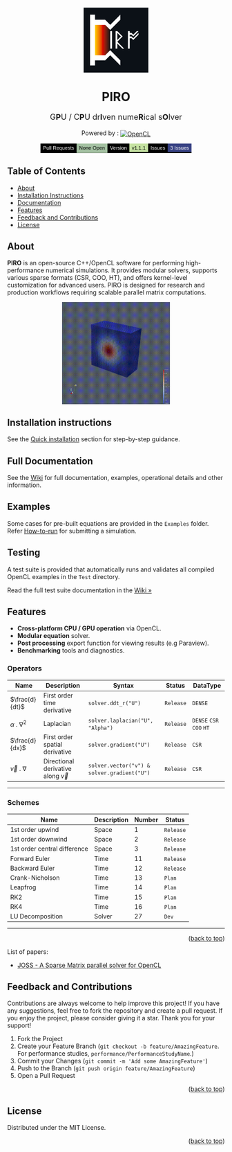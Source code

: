 <p align="center">
 <img width="150px" src="./pics/PIRO_logo_compressed.png" align="center" alt="PIRO Readme" />
 <h1 align="center">PIRO</h1>
 <p align="center" style="font-size: 18px;">G<b>P</b>U / C<b>P</b>U dr<b>I</b>ven nume<b>R</b>ical s<b>O</b>lver</p>


<p align="center">Powered by : 
    <a href="https://www.khronos.org/opencl/">
        <img width="110px" src="https://upload.wikimedia.org/wikipedia/commons/4/4d/OpenCL_logo.svg" align="center" alt="OpenCL"/>
    </a>
</p>

<p align="center">
    <img width="350px" src="./pics/Readme_status.png" align="center" alt="PIRO Readme" />
</p>

<h2> </h2>

## Table of Contents
- [About](#about)
- [Installation Instructions](#installation-instructions)
- [Documentation](#full-documentation)
- [Features](#features)
- [Feedback and Contributions](#feedback-and-contributions)
- [License](#license)

## About 
**PIRO** is an open-source C++/OpenCL software for performing high-performance numerical simulations. It provides modular solvers, supports various sparse formats (CSR, COO, HT), and offers kernel-level customization for advanced users. PIRO is designed for research and production workflows requiring scalable parallel matrix computations.
<p align="center">
    <img width="250px" src="images/output.gif" align="center" alt="PIRO Advection" />
</p>

## Installation instructions
See the [Quick installation](https://github.com/DjentleViBe/PIRO/wiki/end-to-end-example) section for step-by-step guidance.

## Full Documentation
See the [Wiki](https://github.com/DjentleViBe/PIRO/wiki) for full documentation, examples, operational details and other information.

## Examples
Some cases for pre-built equations are provided in the ```Examples``` folder. Refer [How-to-run](https://github.com/DjentleViBe/PIRO/wiki/How-to-run) for submitting a simulation.

## Testing
A test suite is provided that automatically runs and validates all compiled OpenCL examples in the `Test` directory. 

Read the full test suite documentation in the [Wiki »](https://github.com/DjentleViBe/PIRO/wiki/testing)


## Features
- __Cross-platform CPU / GPU operation__ via OpenCL.
- __Modular equation__ solver.
- __Post processing__ export function for viewing results (e.g Paraview).
- __Benchmarking__ tools and diagnostics. 

### Operators
| Name | Description | Syntax | Status | DataType
| --- | --- | --- | --- | --- |
| $\frac{d}{dt}$ | First order time derivative | `solver.ddt_r("U")` | `Release` | ```DENSE```
| $\alpha$ . $\nabla^2$ | Laplacian | `solver.laplacian("U", "Alpha")` | `Release` | ```DENSE``` ```CSR``` ```COO``` ```HT```
| $\frac{d}{dx}$ | First order spatial derivative | `solver.gradient("U")` | `Release` |```CSR```
| $\vec{v}$ . $\nabla$ | Directional derivative along $\vec{v}$  | `solver.vector("v") & solver.gradient("U")` | `Release` | ```CSR```
***

### Schemes
| Name | Description | Number | Status |
| --- | --- | --- | --- |
| 1st order upwind | Space | 1 | `Release` |
| 1st order downwind | Space | 2 | `Release` |
| 1st order central difference | Space | 3 | `Release` | 
| Forward Euler | Time | 11 | `Release` | 
| Backward Euler | Time | 12 | `Release` |
| Crank-Nicholson | Time | 13 | `Plan` |
| Leapfrog | Time | 14 | `Plan` |
| RK2 | Time | 15 | `Plan` |
| RK4 | Time | 16 | `Plan` |
| LU Decomposition | Solver | 27 | `Dev` |
***
<p align="right">(<a href="#readme-top">back to top</a>)</p>

List of papers:
- [JOSS - A Sparse Matrix parallel solver for OpenCL](./paper.md)

## Feedback and Contributions
Contributions are always welcome to help improve this project! If you have any suggestions, feel free to fork the repository and create a pull request. If you enjoy the project, please consider giving it a star. Thank you for your support!

1. Fork the Project
2. Create your Feature Branch (```git checkout -b feature/AmazingFeature```. For performance studies, ```performance/PerformanceStudyName```.)
3. Commit your Changes (```git commit -m 'Add some AmazingFeature'```)
4. Push to the Branch (```git push origin feature/AmazingFeature```)
5. Open a Pull Request
<p align="right">(<a href="#readme-top">back to top</a>)</p>

## License
Distributed under the MIT License.
<p align="right">(<a href="#readme-top">back to top</a>)</p>
